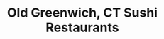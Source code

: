---
layout: city
title: Old Greenwich, CT Sushi Restaurants
permalink: /connecticut/old-greenwich/
stateAbbr: CT
stateName: Connecticut
cityName: Old Greenwich
---